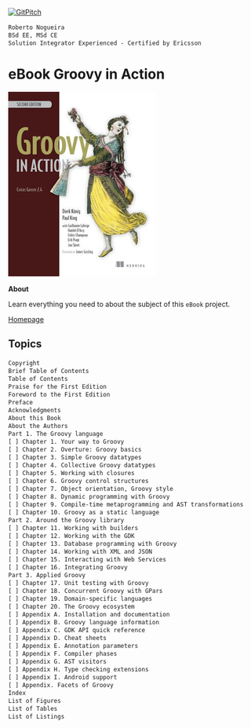 [![GitPitch](https://gitpitch.com/assets/badge.svg)](https://gitpitch.com/enogrob/ebook-project/master)
```
Roberto Nogueira  
BSd EE, MSd CE
Solution Integrator Experienced - Certified by Ericsson
```
# eBook Groovy in Action

![ebook image](assets/ebook.png)

**About**

Learn everything you need to about the subject of this `eBook` project.

[Homepage](https://www.manning.com/books/groovy-in-action-second-edition)

## Topics
```
Copyright
Brief Table of Contents
Table of Contents
Praise for the First Edition
Foreword to the First Edition
Preface
Acknowledgments
About this Book
About the Authors
Part 1. The Groovy language
[ ] Chapter 1. Your way to Groovy
[ ] Chapter 2. Overture: Groovy basics
[ ] Chapter 3. Simple Groovy datatypes
[ ] Chapter 4. Collective Groovy datatypes
[ ] Chapter 5. Working with closures
[ ] Chapter 6. Groovy control structures
[ ] Chapter 7. Object orientation, Groovy style
[ ] Chapter 8. Dynamic programming with Groovy
[ ] Chapter 9. Compile-time metaprogramming and AST transformations
[ ] Chapter 10. Groovy as a static language
Part 2. Around the Groovy library
[ ] Chapter 11. Working with builders
[ ] Chapter 12. Working with the GDK
[ ] Chapter 13. Database programming with Groovy
[ ] Chapter 14. Working with XML and JSON
[ ] Chapter 15. Interacting with Web Services
[ ] Chapter 16. Integrating Groovy
Part 3. Applied Groovy
[ ] Chapter 17. Unit testing with Groovy
[ ] Chapter 18. Concurrent Groovy with GPars
[ ] Chapter 19. Domain-specific languages
[ ] Chapter 20. The Groovy ecosystem
[ ] Appendix A. Installation and documentation
[ ] Appendix B. Groovy language information
[ ] Appendix C. GDK API quick reference
[ ] Appendix D. Cheat sheets
[ ] Appendix E. Annotation parameters
[ ] Appendix F. Compiler phases
[ ] Appendix G. AST visitors
[ ] Appendix H. Type checking extensions
[ ] Appendix I. Android support
[ ] Appendix. Facets of Groovy
Index
List of Figures
List of Tables
List of Listings
```
